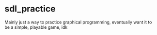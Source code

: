 # sdl_practice
Mainly just a way to practice graphical programming, eventually want it to be a simple, playable game, idk
